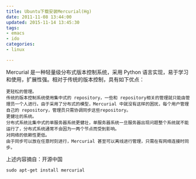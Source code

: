 ```yaml
---
title: Ubuntu下载安装Mercurial(Hg)
date: 2011-11-08 13:44:00
updated: 2015-11-14 13:45:30
tags: 
- emacs
- ido
categories: 
- linux

---
```

 Mercurial 是一种轻量级分布式版本控制系统，采用 Python 语言实现，易于学习和使用，扩展性强。相对于传统的版本控制，具有如下优点：

    更轻松的管理。
    传统的版本控制系统使用集中式的 repository，一些和 repository相关的管理就只能由管理员一个人进行。由于采用了分布式的模型，Mercurial 中就没有这样的困扰，每个用户管理自己的 repository，管理员只需协调同步这些repository。
    更健壮的系统。
    分布式系统比集中式的单服务器系统更健壮，单服务器系统一旦服务器出现问题整个系统就不能运行了，分布式系统通常不会因为一两个节点而受到影响。
    对网络的依赖性更低。
    由于同步可以放在任意时刻进行，Mercurial 甚至可以离线进行管理，只需在有网络连接时同步。


<!--more-->


上述内容摘自：开源中国

`sudo apt-get install mercurial`